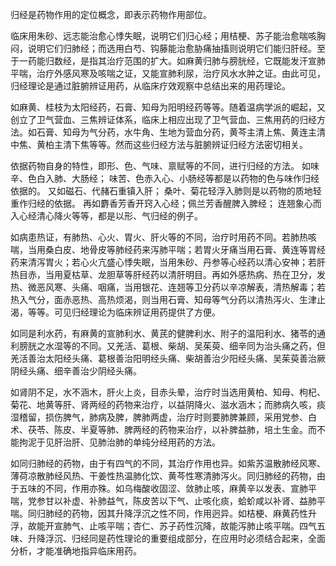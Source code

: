 归经是药物作用的定位概念，即表示药物作用部位。

临床用朱砂、远志能治愈心悸失眠，说明它们归心经；用桔梗、苏子能治愈喘咳胸闷，说明它们归肺经；而选用白芍、钩藤能治愈胁痛抽搐则说明它们能归肝经。至于一药能归数经，是指其治疗范围的扩大。如麻黄归肺与膀胱经，它既能发汗宣肺平喘，治疗外感风寒及咳喘之证，又能宣肺利尿，治疗风水水肿之证。由此可见，归经理论是通过脏腑辨证用药，从临床疗效观察中总结出来的用药理论。

如麻黄、桂枝为太阳经药，石膏、知母为阳明经药等等。随着温病学派的崛起，又创立了卫气营血、三焦辨证体系，临床上相应出现了卫气营血、三焦用药的归经方法。如石膏、知母为气分药，水牛角、生地为营血分药，黄芩主清上焦、黄连主清中焦、黄柏主清下焦等等。然而这些归经方法与脏腑辨证归经方法密切相关。

依据药物自身的特性，即形、色、气味、禀赋等的不同，进行归经的方法。
如味辛、色白入肺、大肠经；
味苦、色赤入心、小肠经等都是以药物的色与味作归经依据的。
又如磁石、代赭石重镇入肝；
桑叶、菊花轻浮入肺则是以药物的质地轻重作归经的依据。
再如麝香芳香开窍入心经；佩兰芳香醒脾入脾经；
连翘象心而入心经清心降火等等，都是以形、气归经的例子。


如病患热证，有肺热、心火、胃火、肝火等的不同，治疗时用药不同。若肺热咳喘，当用桑白皮、地骨皮等肺经药来泻肺平喘；若胃火牙痛当用石膏、黄连等胃经药来清泻胃火；若心火亢盛心悸失眠，当用朱砂、丹参等心经药以清心安神；若肝热目赤，当用夏枯草、龙胆草等肝经药以清肝明目。再如外感热病、热在卫分，发热、微恶风寒、头痛、咽痛，当用银花、连翘等卫分药以辛凉解表，清热解毒；若热入气分，面赤恶热、高热烦渴，则当用石膏、知母等气分药以清热泻火、生津止渴，等等。可见归经理论为临床辨证用药提供了方便。

如同是利水药，有麻黄的宣肺利水、黄芪的健脾利水、附子的温阳利水、猪苓的通利膀胱之水湿等的不同。又羌活、葛根、柴胡、吴茱萸、细辛同为治头痛之药，但羌活善治太阳经头痛、葛根善治阳明经头痛、柴胡善治少阳经头痛、吴茱萸善治厥阴经头痛、细辛善治少阴经头痛。

如肾阴不足，水不涵木，肝火上炎，目赤头晕，治疗时当选用黄柏、知母、枸杞、菊花、地黄等肝、肾两经的药物来治疗，以益阴降火、滋水涵木；而肺病久咳，痰湿稽留，损伤脾气，肺病及脾，脾肺两虚，治疗时则要肺脾兼顾，采用党参、白术、茯苓、陈皮、半夏等肺、脾两经的药物来治疗，以补脾益肺，培土生金。而不能拘泥于见肝治肝、见肺治肺的单纯分经用药的方法。

如同归肺经的药物，由于有四气的不同，其治疗作用也异。如紫苏温散肺经风寒、薄荷凉散肺经风热、干姜性热温肺化饮、黄芩性寒清肺泻火。同归肺经的药物，由于五味的不同，作用亦殊。如乌梅酸收固涩、敛肺止咳，麻黄辛以发表、宣肺平喘，党参甘以补虚、补肺益气，陈皮苦以下气、止咳化痰，蛤蚧咸以补肾、益肺平喘。同归肺经的药物，因其升降浮沉之性不同，作用迥异。如桔梗、麻黄药性升浮，故能开宣肺气、止咳平喘；杏仁、苏子药性沉降，故能泻肺止咳平喘。四气五味、升降浮沉、归经同是药性理论的重要组成部分，在应用时必须结合起来，全面分析，才能准确地指异临床用药。